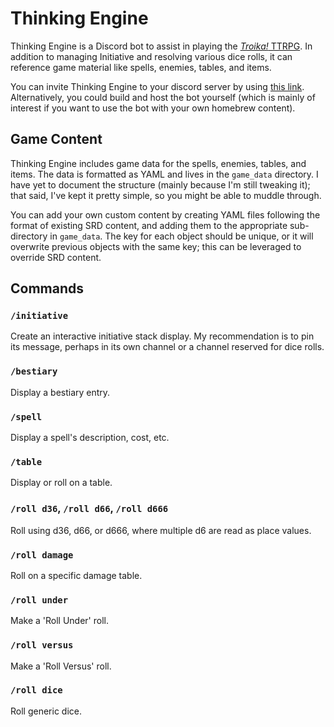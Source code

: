 # Thinking Engine

Thinking Engine is a Discord bot to assist in playing the [*Troika!* TTRPG](https://www.melsonia.com/). In addition to managing Initiative and resolving various dice rolls, it can reference game material like spells, enemies, tables, and items.

You can invite Thinking Engine to your discord server by using [this link](https://discord.com/api/oauth2/authorize?client_id=945547039138254938&permissions=380104902656&scope=bot%20applications.commands). Alternatively, you could build and host the bot yourself (which is mainly of interest if you want to use the bot with your own homebrew content).

## Game Content

Thinking Engine includes game data for the spells, enemies, tables, and items. The data is formatted as YAML and lives in the `game_data` directory. I have yet to document the structure (mainly because I'm still tweaking it); that said, I've kept it pretty simple, so you might be able to muddle through.

You can add your own custom content by creating YAML files following the format of existing SRD content, and adding them to the appropriate sub-directory in `game_data`. The key for each object should be unique, or it will overwrite previous objects with the same key; this can be leveraged to override SRD content.

## Commands

### `/initiative`

Create an interactive initiative stack display. My recommendation is to pin its message, perhaps in its own channel or a channel reserved for dice rolls.

### `/bestiary`

Display a bestiary entry.

### `/spell`

Display a spell's description, cost, etc.

### `/table`

Display or roll on a table.

### `/roll d36`, `/roll d66`, `/roll d666`

Roll using d36, d66, or d666, where multiple d6 are read as place values.

### `/roll damage`

Roll on a specific damage table.

### `/roll under`
Make a 'Roll Under' roll.

### `/roll versus`
Make a 'Roll Versus' roll.

### `/roll dice`

Roll generic dice.
